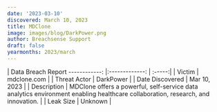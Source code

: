 ```yaml
---
date: '2023-03-10'
discovered: March 10, 2023
title: MDClone
image: images/blog/DarkPower.png
author: Breachsense Support
draft: false
yearmonths: 2023/march
---
```



| Data Breach Report
------------:     |:-------------:    | :-----:|
| Victim      | mdclone.com      | 
| Threat Actor      | DarkPower      | 
| Date Discovered      | Mar 10, 2023      | 
| Description      | MDClone offers a powerful, self-service data analytics environment enabling healthcare collaboration, research, and innovation.      | 
| Leak Size      | Unknown      | 

